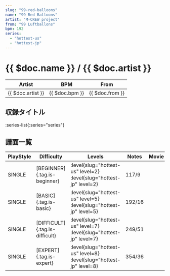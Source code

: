 ```yaml
---
slug: "99-red-balloons"
name: "99 Red Balloons"
artist: "M-CREW project"
from: "99 Luftballons"
bpm: 192
series:
  - "hottest-us"
  - "hottest-jp"
---
```


# {{ $doc.name }} / {{ $doc.artist }}

|Artist|BPM|From|
|------|---|----|
|{{ $doc.artist }}|{{ $doc.bpm }}|{{ $doc.from }}|

## 収録タイトル

:series-list{:series="series"}

## 譜面一覧

|PlayStyle|Difficulty|Levels|Notes|Movie|
|---------|----------|------|-----|-----|
|SINGLE|[BEGINNER]{.tag.is-beginner}|<div class="field is-grouped is-grouped-multiline"> :level{slug="hottest-us" level=2} :level{slug="hottest-jp" level=2}</div>|117/9||
|SINGLE|[BASIC]{.tag.is-basic}|<div class="field is-grouped is-grouped-multiline"> :level{slug="hottest-us" level=5} :level{slug="hottest-jp" level=5}</div>|192/16||
|SINGLE|[DIFFICULT]{.tag.is-difficult}|<div class="field is-grouped is-grouped-multiline"> :level{slug="hottest-us" level=7} :level{slug="hottest-jp" level=7}</div>|249/51||
|SINGLE|[EXPERT]{.tag.is-expert}|<div class="field is-grouped is-grouped-multiline"> :level{slug="hottest-us" level=8} :level{slug="hottest-jp" level=8}</div>|354/36||
